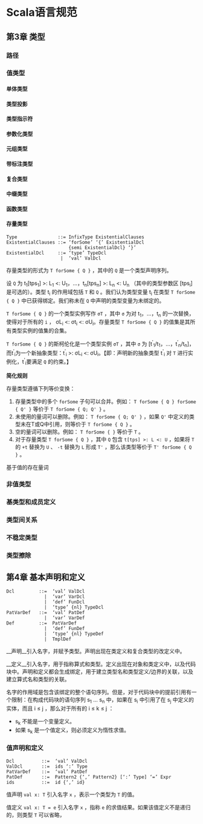 
# Scala语言规范 #

## 第3章 类型 ##

### 路径 ###

### 值类型 ###

#### 单体类型 ####

#### 类型投影 ####

#### 类型指示符 ####

#### 参数化类型 ####

#### 元组类型 ####

#### 带标注类型 ####

#### 复合类型 ####

#### 中缀类型 ####

#### 函数类型 ####

#### 存量类型 ####

    Type               ::= InfixType ExistentialClauses
    ExistentialClauses ::= ‘forSome’ ‘{’ ExistentialDcl
                           {semi ExistentialDcl} ‘}’
    ExistentialDcl     ::= ‘type’ TypeDcl
                        |  ‘val’ ValDcl

存量类型的形式为 `T forSome { Q }` ，其中的 `Q` 是一个类型声明序列。

设 `Q` 为 t<sub>1</sub>[tps<sub>1</sub>] >: L<sub>1</sub> <: U<sub>1</sub>，...，t<sub>n</sub>[tps<sub>n</sub>] >: L<sub>n</sub> <: U<sub>n</sub> （其中的类型参数区 [tps<sub>i</sub>] 是可选的）。类型 t<sub>i</sub> 的作用域包括 `T` 和 `Q` 。我们认为类型变量 t<sub>i</sub> 在类型 `T forSome { Q }` 中已获得绑定。我们称未在 `Q` 中声明的类型变量为未绑定的。

`T forSome { Q }` 的一个类型实例写作 `σT` ，其中 `σ` 为对 t<sub>1</sub>，...，t<sub>n</sub> 的一次替换，使得对于所有的 `i` ， σL<sub>i</sub> <: σt<sub>i</sub> <: σU<sub>i</sub>。存量类型 `T forSome { Q }` 的值集是其所有类型实例的值集的合集。

`T forSome { Q }` 的斯柯伦化是一个类型实例 `σT` ，其中 `σ` 为 [t<sup>′</sup><sub>1</sub>/t<sub>1</sub>，...，t<sup>′</sup><sub>n</sub>/t<sub>n</sub>]，而t<sup>′</sup><sub>i</sub>为一个新抽象类型：t<sup>′</sup><sub>i</sub> >: σL<sub>i</sub> <: σU<sub>i</sub>。【即：声明新的抽象类型 t<sup>'</sup><sub>i</sub> 对 `T` 进行实例化，t<sup>'</sup><sub>i</sub>要满足 `Q` 的约束。】

__简化规则__

存量类型遵循下列等价变换：

1.  存量类型中的多个 `forSome` 子句可以合并。例如： `T forSome { Q } forSome { Q' }` 等价于 `T forSome { Q; Q' }` 。
2.  未使用的量词可以删除。例如： `T forSome { Q; Q' }` ，如果 `Q'` 中定义的类型未在T或Q中引用，则等价于 `T forSome { Q }` 。
3.  空的量词可以删除。例如： `T forSome { }` 等价于 `T` 。
4.  对于存量类型 `T forSome { Q }` ，其中 `Q` 包含 `t[tps] >: L <: U` ，如果将 `T` 的 `+t` 替换为 `U` 、 `-t` 替换为 `L` 形成 `T'` ，那么该类型等价于 `T' forSome { Q }` 。

基于值的存在量词

### 非值类型 ###

### 基类型和成员定义 ###

### 类型间关系 ###

### 不稳定类型 ###

### 类型擦除 ###

## 第4章 基本声明和定义 ##

    Dcl         ::=  ‘val’ ValDcl
                  |  ‘var’ VarDcl
                  |  ‘def’ FunDcl
                  |  ‘type’ {nl} TypeDcl
    PatVarDef   ::=  ‘val’ PatDef
                  |  ‘var’ VarDef
    Def         ::=  PatVarDef
                  |  ‘def’ FunDef
                  |  ‘type’ {nl} TypeDef
                  |  TmplDef

__声明__引入名字，并赋予类型。声明出现在类定义和复合类型的改定义中。

__定义__引入名字，用于指称算式和类型。定义出现在对象和类定义中，以及代码块中。声明和定义都会生成绑定，用于建立类型名和类型定义/边界的关联，以及建立算式名和类型的关联。

名字的作用域是包含该绑定的整个语句序列。但是，对于代码块中的提前引用有一个限制：在构成代码块的语句序列 s<sub>1</sub> ... s<sub>n</sub> 中，如果在 s<sub>i</sub> 中引用了在 s<sub>j</sub> 中定义的实体，而且 i ≤ j ，那么对于所有的 i ≤ k ≤ j ：

*   s<sub>k</sub> 不能是一个变量定义。
*   如果 s<sub>k</sub> 是一个值定义，则必须定义为惰性求值。


### 值声明和定义 ###

    Dcl          ::=  ‘val’ ValDcl
    ValDcl       ::=  ids ‘:’ Type
    PatVarDef    ::=  ‘val’ PatDef
    PatDef       ::=  Pattern2 {‘,’ Pattern2} [‘:’ Type] ‘=’ Expr
    ids          ::=  id {‘,’ id}

值声明 `val x: T` 引入名字 `x` ，表示一个类型为 `T` 的值。

值定义 `val x: T = e` 引入名字 `x` ，指称 `e` 的求值结果。如果该值定义不是递归的，则类型 `T` 可以省略，

